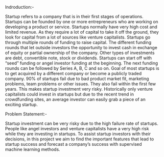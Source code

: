 Indroduction:-

Startup refers to a company that is in their first stages of operations. Startups can be founded by one or more entrepreneurs who are working on developing a product or service. Startups normally have very high cost and limited revenue. As they require a lot of capital to take it off the ground, they look for capital from a lot of sources like venture capitalists.
Startups go through multiple rounds of funding to raise capital. The different funding rounds that let outside investors the opportunity to invest cash in exchange of equity or partial ownership of the company. Other types of investments are debt, convertible note, stock or dividends. Startups can start off with “seed” funding or angel investor funding at the beginning. The next funding rounds can be followed by Series A, B, C and so on. Goal of most startups is to get acquired by a different company or become a publicly traded company.
90% of startups fail due to bad product market fit, marketing problems, team problems or other issues. They also fail within the first few years. This makes startup investment very risky. Historically only venture capitalists could invest in startups but due to the recent trend in crowdfunding sites, an average investor can easily grab a piece of an exciting startup.




Problem Statement:-


Startup investment can be very risky due to the high failure rate of startups. People like angel investors and venture capitalists have a very high risk while they are investing in startups. To assist startup investors with their decisions, in this project we aim to find the important features that lead to startup success and forecast a company’s success with supervised machine learning methods.




